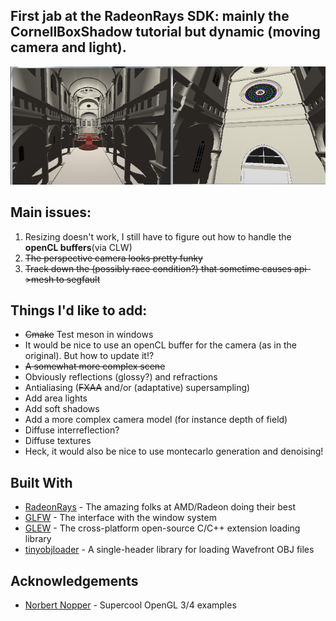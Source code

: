 ## First jab at the RadeonRays SDK: mainly the CornellBoxShadow tutorial but dynamic (moving camera and light).

![Sibenik in all its raytracing glory](sibenik.png)

## Main issues:
1. Resizing doesn't work, I still have to figure out how to handle the **openCL buffers**(via CLW)
2. ~~The perspective camera looks pretty funky~~
3. ~~Track down the (possibly race condition?) that sometime causes api->mesh to segfault~~

## Things I'd like to add:
* ~~Cmake~~ Test meson in windows
* It would be nice to use an openCL buffer for the camera (as in the original). But how to update it!?
* ~~A somewhat more complex scene~~
* Obviously reflections (glossy?) and refractions
* Antialiasing (~~FXAA~~ and/or (adaptative) supersampling)
* Add area lights
* Add soft shadows
* Add a more complex camera model (for instance depth of field)
* Diffuse interreflection?
* Diffuse textures
* Heck, it would also be nice to use montecarlo generation and denoising!

## Built With
* [RadeonRays](https://github.com/GPUOpen-LibrariesAndSDKs/RadeonRays_SDK) - The amazing folks at AMD/Radeon doing their best
* [GLFW](http://www.glfw.org/) - The interface with the window system
* [GLEW](http://glew.sourceforge.net/) - The cross-platform open-source C/C++ extension loading library
* [tinyobjloader](https://github.com/syoyo/tinyobjloader) - A single-header library for loading Wavefront OBJ files

## Acknowledgements
* [Norbert Nopper](https://github.com/McNopper) - Supercool OpenGL 3/4 examples
